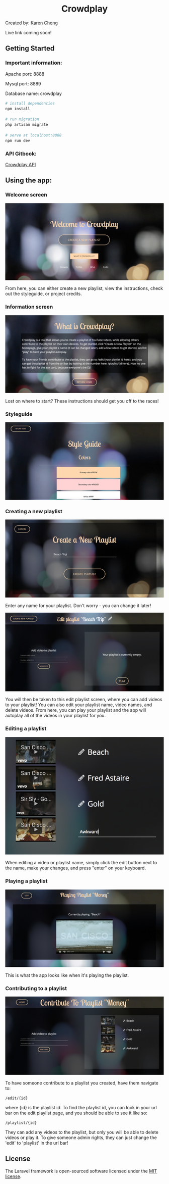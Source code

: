 <h1 align="center">Crowdplay</h1>

Created by: <a href="http://karenscheng.com">Karen Cheng</a>

Live link coming soon!

## Getting Started

### Important information:

Apache port: 8888

Mysql port: 8889

Database name: crowdplay

``` bash
# install dependencies
npm install

# run migration
php artisan migrate

# serve at localhost:8888
npm run dev

```
### API Gitbook:

<a href="https://karenscheng.gitbooks.io/crowdplay/content/">Crowdplay API</a>

## Using the app:

### Welcome screen

![alt-tag](https://github.com/karenscheng/laravel-project4/blob/master/public/homepage.png)

From here, you can either create a new playlist, view the instructions, check out the styleguide, or project credits.

### Information screen

![alt-tag](https://github.com/karenscheng/laravel-project4/blob/master/public/info.png)

Lost on where to start? These instructions should get you off to the races!

### Styleguide

![alt-tag](https://github.com/karenscheng/laravel-project4/blob/master/public/styleguide.png)

### Creating a new playlist

![alt-tag](https://github.com/karenscheng/laravel-project4/blob/master/public/newplaylist.png)

Enter any name for your playlist. Don't worry - you can change it later!

![alt-tag](https://github.com/karenscheng/laravel-project4/blob/master/public/editplaylist.png)

You will then be taken to this edit playlist screen, where you can add videos to your playlist! You can also edit your playlist name, video names, and delete videos. From here, you can play your playlist and the app will autoplay all of the videos in your playlist for you.

### Editing a playlist

![alt-tag](https://github.com/karenscheng/laravel-project4/blob/master/public/editvideoname.png)

When editing a video or playlist name, simply click the edit button next to the name, make your changes, and press "enter" on your keyboard.

### Playing a playlist

![alt-tag](https://github.com/karenscheng/laravel-project4/blob/master/public/playing.png)

This is what the app looks like when it's playing the playlist.

### Contributing to a playlist

![alt-tag](https://github.com/karenscheng/laravel-project4/blob/master/public/contribute.png)

To have someone contribute to a playlist you created, have them navigate to: 

```
/edit/{id}
```

where {id} is the playlist id. To find the playlist id, you can look in your url bar on the edit playlist page, and you should be able to see it like so:

```
/playlist/{id}
```

They can add any videos to the playlist, but only you will be able to delete videos or play it. To give someone admin rights, they can just change the 'edit' to 'playlist' in the url bar!

## License

The Laravel framework is open-sourced software licensed under the [MIT license](http://opensource.org/licenses/MIT).
